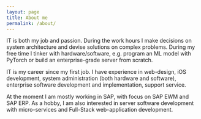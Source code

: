 ```yaml
---
layout: page
title: About me
permalink: /about/
---
```


IT is both my job and passion. During the work hours I make decisions on system architecture and devise solutions on complex problems. During my free time I tinker with hardware/software, e.g. program an ML model with PyTorch or build an enterprise-grade server from scratch.

IT is my career since my first job. I have experience in web-design, iOS development, system administration (both hardware and software), enterprise software development and implementation, support service.

At the moment I am mostly working in SAP, with focus on SAP EWM and SAP ERP. As a hobby, I am also interested in server software development with micro-services and Full-Stack web-application development.
